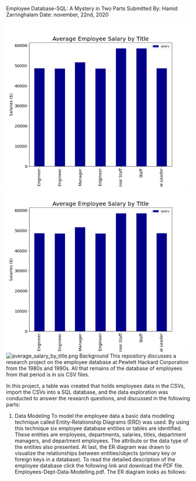 
Employee Database-SQL: A Mystery in Two Parts
Submitted By: Hamid Zarringhalam
Date: november, 22nd, 2020

![average_salary_by_title.png](Images/average_salary_by_title.png)
![average_salary_by_title.png](Images\average_salary_by_title.png)
![average_salary_by_title.png](https://github.com/hamidzar/Data-Analytics/tree/master/SQL-Challenge/EmployeeSQL/Images/average_salary_by_title.png)
Background
This repository discusses a research project on the employee database at Pewlett Hackard Corporation from the 1980s and 1990s. All that remains of the database of employees from that period is in six CSV files.

In this project, a table was created that holds employees data in the CSVs, import the CSVs into a SQL database, and the data exploration was conducted to answer the research questions, and discussed in the following parts:

1. Data Modeling
To model the employee data a basic data modeling technique called Entity-Relationship Diagrams (ERD) was used.
 By using this technique six employee database entities or tables are identified. 
 These entities are employees, departments, salaries, titles, department managers, 
 and department employees. The attribute or the data type of the entities also presented. 
 At last, the ER diagram was drawn to visualize the relationships between entities/objects (primary key or foreign keys in a database). 
 To read the detailed description of the employee database click the following link and download the PDF file. Employees-Dept-Data-Modelling.pdf. 
 The ER diagram looks as follows: